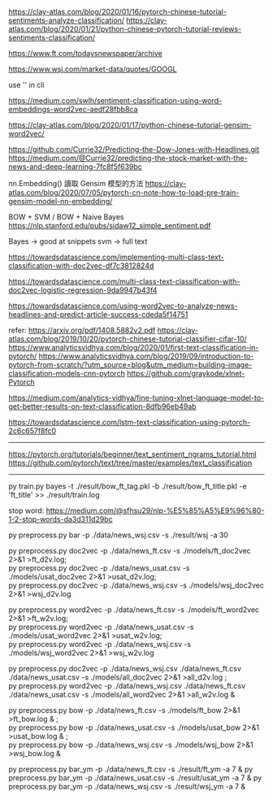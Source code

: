 
https://clay-atlas.com/blog/2020/01/16/pytorch-chinese-tutorial-sentiments-analyze-classification/
https://clay-atlas.com/blog/2020/01/21/python-chinese-pytorch-tutorial-reviews-sentiments-classification/


https://www.ft.com/todaysnewspaper/archive


https://www.wsj.com/market-data/quotes/GOOGL


use '' in cli


https://medium.com/swlh/sentiment-classification-using-word-embeddings-word2vec-aedf28fbb8ca


https://clay-atlas.com/blog/2020/01/17/python-chinese-tutorial-gensim-word2vec/


https://github.com/Currie32/Predicting-the-Dow-Jones-with-Headlines.git
https://medium.com/@Currie32/predicting-the-stock-market-with-the-news-and-deep-learning-7fc8f5f639bc


nn.Embedding() 讀取 Gensim 模型的方法
https://clay-atlas.com/blog/2020/07/05/pytorch-cn-note-how-to-load-pre-train-gensim-model-nn-embedding/


BOW + SVM / BOW + Naive Bayes
https://nlp.stanford.edu/pubs/sidaw12_simple_sentiment.pdf

Bayes -> good at snippets
svm -> full text

https://towardsdatascience.com/implementing-multi-class-text-classification-with-doc2vec-df7c3812824d

https://towardsdatascience.com/multi-class-text-classification-with-doc2vec-logistic-regression-9da9947b43f4


https://towardsdatascience.com/using-word2vec-to-analyze-news-headlines-and-predict-article-success-cdeda5f14751

refer:
https://arxiv.org/pdf/1408.5882v2.pdf
https://clay-atlas.com/blog/2019/10/20/pytorch-chinese-tutorial-classifier-cifar-10/
https://www.analyticsvidhya.com/blog/2020/01/first-text-classification-in-pytorch/
https://www.analyticsvidhya.com/blog/2019/09/introduction-to-pytorch-from-scratch/?utm_source=blog&utm_medium=building-image-classification-models-cnn-pytorch
https://github.com/graykode/xlnet-Pytorch

https://medium.com/analytics-vidhya/fine-tuning-xlnet-language-model-to-get-better-results-on-text-classification-8dfb96eb49ab


https://towardsdatascience.com/lstm-text-classification-using-pytorch-2c6c657f8fc0

***
https://pytorch.org/tutorials/beginner/text_sentiment_ngrams_tutorial.html
https://github.com/pytorch/text/tree/master/examples/text_classification
***


py train.py bayes -t ./result/bow_ft_tag.pkl -b ./result/bow_ft_title.pkl -e 'ft_title' >> ./result/train.log

stop word:
https://medium.com/@sfhsu29/nlp-%E5%85%A5%E9%96%80-1-2-stop-words-da3d311d29bc



py preprocess.py bar -p ./data/news_wsj.csv  -s ./result/wsj -a 30

py  preprocess.py doc2vec -p ./data/news_ft.csv -s ./models/ft_doc2vec 2>&1 >ft_d2v.log; \
py  preprocess.py doc2vec -p ./data/news_usat.csv -s ./models/usat_doc2vec 2>&1 >usat_d2v.log; \
py  preprocess.py doc2vec -p ./data/news_wsj.csv -s ./models/wsj_doc2vec 2>&1 >wsj_d2v.log


py  preprocess.py word2vec -p ./data/news_ft.csv -s ./models/ft_word2vec 2>&1 >ft_w2v.log; \
py  preprocess.py word2vec -p ./data/news_usat.csv -s ./models/usat_word2vec 2>&1 >usat_w2v.log; \
py  preprocess.py word2vec -p ./data/news_wsj.csv -s ./models/wsj_word2vec 2>&1 >wsj_w2v.log


py  preprocess.py doc2vec -p ./data/news_wsj.csv ./data/news_ft.csv ./data/news_usat.csv  -s ./models/all_doc2vec 2>&1 >all_d2v.log ; \
py  preprocess.py word2vec -p ./data/news_wsj.csv ./data/news_ft.csv ./data/news_usat.csv  -s ./models/all_word2vec 2>&1 >all_w2v.log &



py  preprocess.py bow -p ./data/news_ft.csv -s ./models/ft_bow 2>&1 >ft_bow.log & ; \
py  preprocess.py bow -p ./data/news_usat.csv -s ./models/usat_bow 2>&1 >usat_bow.log & ; \
py  preprocess.py bow -p ./data/news_wsj.csv -s ./models/wsj_bow 2>&1 >wsj_bow.log &



py  preprocess.py bar_ym -p ./data/news_ft.csv -s ./result/ft_ym -a 7 &
py  preprocess.py bar_ym -p ./data/news_usat.csv -s ./result/usat_ym -a 7 &
py  preprocess.py bar_ym -p ./data/news_wsj.csv -s ./result/wsj_ym  -a 7 &